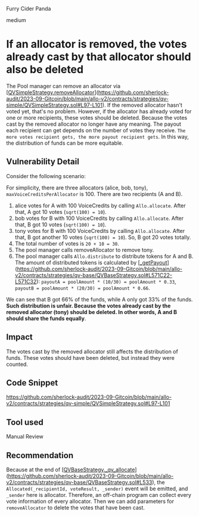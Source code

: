 Furry Cider Panda

medium

# If an allocator is removed, the votes already cast by that allocator should also be deleted

The Pool manager can remove an allocator via [[QVSimpleStrategy.removeAllocator](https://github.com/sherlock-audit/2023-09-Gitcoin/blob/main/allo-v2/contracts/strategies/qv-simple/QVSimpleStrategy.sol#L97-L101)](https://github.com/sherlock-audit/2023-09-Gitcoin/blob/main/allo-v2/contracts/strategies/qv-simple/QVSimpleStrategy.sol#L97-L101). If the removed allocator hasn't voted yet, that's no problem. However, if the allocator has already voted for one or more recipients, these votes should be deleted. Because the votes cast by the removed allocator no longer have any meaning. The payout each recipient can get depends on the number of votes they receive. `The more votes recipient gets, the more payout recipient gets`. In this way, the distribution of funds can be more equitable.

## Vulnerability Detail

Consider the following scenario:

For simplicity, there are three allocators (alice, bob, tony), `maxVoiceCreditsPerAllocator` is 100. There are two recipients (A and B).

1.  alice votes for A with 100 VoiceCredits by calling `Allo.allocate`. After that, A got 10 votes (`sqrt(100) = 10`).
2.  bob votes for B with 100 VoiceCredits by calling `Allo.allocate`. After that, B got 10 votes (`sqrt(100) = 10`).
3.  tony votes for B with 100 VoiceCredits by calling `Allo.allocate`. After that, B got another 10 votes (`sqrt(100) = 10`). So, B got 20 votes totally.
4.  The total number of votes is `20 + 10 = 30`.
5.  The pool manager calls removeAllocator to remove tony.
6.  The pool manager calls `Allo.distribute` to distribute tokens for A and B. The amount of distributed tokens is calculated by [[_getPayout](https://github.com/sherlock-audit/2023-09-Gitcoin/blob/main/allo-v2/contracts/strategies/qv-base/QVBaseStrategy.sol#L571C22-L571C32)](https://github.com/sherlock-audit/2023-09-Gitcoin/blob/main/allo-v2/contracts/strategies/qv-base/QVBaseStrategy.sol#L571C22-L571C32): `payoutA = poolAmount * (10/30) = poolAmount * 0.33`, `payoutB = poolAmount * (20/30) = poolAmount * 0.66`.

We can see that B got 66% of the funds, while A only got 33% of the funds. **Such distribution is unfair. Because the votes already cast by the removed allocator (tony) should be deleted. In other words, A and B should share the funds equally**.

## Impact

The votes cast by the removed allocator still affects the distribution of funds. These votes should have been deleted, but instead they were counted.

## Code Snippet

https://github.com/sherlock-audit/2023-09-Gitcoin/blob/main/allo-v2/contracts/strategies/qv-simple/QVSimpleStrategy.sol#L97-L101

## Tool used

Manual Review

## Recommendation

Because at the end of [[QVBaseStrategy._qv_allocate](https://github.com/sherlock-audit/2023-09-Gitcoin/blob/main/allo-v2/contracts/strategies/qv-base/QVBaseStrategy.sol#L533)](https://github.com/sherlock-audit/2023-09-Gitcoin/blob/main/allo-v2/contracts/strategies/qv-base/QVBaseStrategy.sol#L533), the `Allocated(_recipientId, voteResult, _sender)` event will be emitted, and `_sender` here is allocator. Therefore, an off-chain program can collect every vote information of every allocator. Then we can add parameters for `removeAllocator` to delete the votes that have been cast.